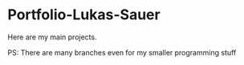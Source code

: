 # Portfolio-Lukas-Sauer
Here are my main projects. 

PS: There are many branches even for my smaller programming stuff
